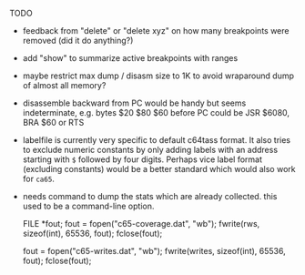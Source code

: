 TODO

- feedback from "delete" or "delete xyz" on how many breakpoints were removed (did it do anything?)

- add "show" to summarize active breakpoints with ranges

- maybe restrict max dump / disasm size to 1K to avoid wraparound dump of almost all memory?

- disassemble backward from PC would be handy but seems indeterminate, e.g. bytes $20 $80 $60 before
  PC could be JSR $6080, BRA $60 or RTS

- labelfile is currently very specific to default c64tass format. It also tries to exclude numeric constants
  by only adding labels with an address starting with `$` followed by four digits.
  Perhaps vice label format (excluding constants) would be a better standard which would also work for `ca65`.

- needs command to dump the stats which are already collected.  this used to be a command-line option.

  FILE *fout;
  fout = fopen("c65-coverage.dat", "wb");
  fwrite(rws, sizeof(int), 65536, fout);
  fclose(fout);

  fout = fopen("c65-writes.dat", "wb");
  fwrite(writes, sizeof(int), 65536, fout);
  fclose(fout);

